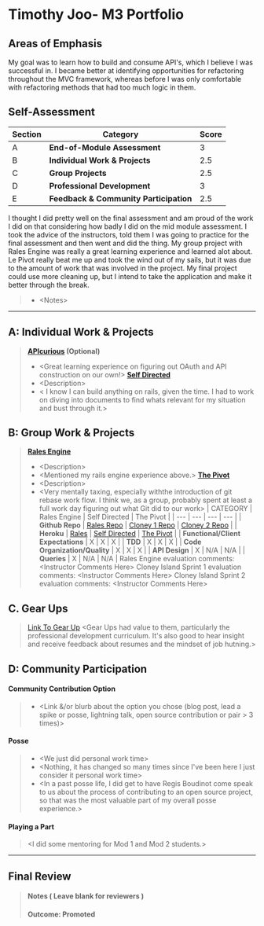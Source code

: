 # Timothy Joo- M3 Portfolio
## Areas of Emphasis
  My goal was to learn how to build and consume API's, which I believe I was successful in. I became better at identifying opportunities for refactoring throughout the MVC framework, whereas before I was only comfortable with refactoring methods that had too much logic in them.
## Self-Assessment
| Section | Category | Score |
| --- | ----- | --- |
| A | **End-of-Module Assessment** | 3 |
| B | **Individual Work & Projects** | 2.5 |
| C | **Group Projects** | 2.5 |
| D | **Professional Development** | 3 |
| E | **Feedback & Community Participation** | 2.5 |

I thought I did pretty well on the final assessment and am proud of the work I did on that considering how badly I did on the mid module assessment. I took the advice of the instructors, told them I was going to practice for the final assessment and then went and did the thing. My group project with Rales Engine was really a great learning experience and learned alot about. Le Pivot really beat me up and took the wind out of my sails, but it was due to the amount of work that was involved in the project. My final project could use more cleaning up, but I intend to take the application and make it better through the break.
>* \<Notes>
-----------------------
## A: Individual Work & Projects
> **[APIcurious](http://backend.turing.io/module3/projects/apicurious) (Optional)**
>* \<Great learning experience on figuring out OAuth and API construction on our own!>
> **[Self Directed](http://backend.turing.io/module3/projects/self_directed_project)**
>* \<Description>
>* \< I know I can build anything on rails, given the time. I had to work on diving into documents to find whats relevant for my situation and bust through it.>
## B: Group Work & Projects
> **[Rales Engine](http://backend.turing.io/module3/projects/rails_engine)**
>* \<Description>
>* \<Mentioned my rails engine experience above.>
> **[The Pivot](http://backend.turing.io/module3/projects/the_pivot)**
>* \<Description>
>* \<Very mentally taxing, especially withthe introduction of git rebase work flow. I think we, as a group, probably spent at least a full work day figuring out what Git did to our work>
| CATEGORY | Rales Engine | Self Directed | The Pivot |
| --- | --- | --- | --- |
| **Github Repo** | [Rales Repo](https://) | [Cloney 1 Repo](https://) | [Cloney 2 Repo](https://) |
| **Heroku** | [Rales](https://github.com/Tyjoo26/rales_engine) | [Self Directed](https://github.com/Tyjoo26/rent_mark) | [The Pivot](https://github.com/seoulstice/le_pivot) |
| **Functional/Client Expectations** | X | X | X |
| **TDD** | X | X | X |
| **Code Organization/Quality** | X | X | X |
| **API Design** | X | N/A | N/A |
| **Queries** | X | N/A | N/A |
> Rales Engine evaluation comments:
\<Instructor Comments Here>
> Cloney Island Sprint 1 evaluation comments:
\<Instructor Comments Here>
> Cloney Island Sprint 2 evaluation comments:
\<Instructor Comments Here>
## C. **Gear Ups**
> [Link To Gear Up]()
\<Gear Ups had value to them, particularly the professional development curriculum. It's also good to hear insight and receive feedback about resumes and the mindset of job hutning.>
## D: Community Participation
#### **Community Contribution Option**
>* \<Link &/or blurb about the option you chose (blog post, lead a spike or posse, lightning talk, open source contribution or pair > 3 times)>
#### **Posse**
  >* \<We just did personal work time>
  >* \<Nothing, it has changed so many times since I've been here I just consider it personal work time>
  >* \<In a past posse life, I did get to have Regis Boudinot come speak to us about the process of contributing to an open source project, so that was the most valuable part of my overall posse experience.>
#### **Playing a Part**
> \<I did some mentoring for Mod 1 and Mod 2 students.>
------------------
## Final Review
> #### Notes ( Leave blank for reviewers )
> #### Outcome: Promoted

